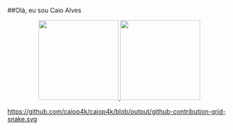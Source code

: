 ##Olá, eu sou Caio Alves

<div align="center">
  <a href="https://github.com/caiop4k">
  <img height="180em" src="https://github-readme-stats.vercel.app/api?username=caiop4k&show_icons=true&theme=dracula&include_all_commits=true&count_private=true"/>
  <img height="180em" src="https://github-readme-stats.vercel.app/api/top-langs/?username=caiop4k&layout=compact&langs_count=7&theme=dracula"/>
</div>

https://github.com/caiop4k/caiop4k/blob/output/github-contribution-grid-snake.svg

